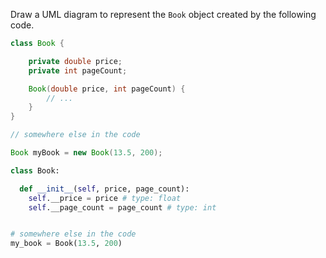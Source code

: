 <panel header="{{ icon_Q }} Draw Book object">

Draw a UML diagram to represent the `Book` object created by the following code.

<div class="alt-java">

```java
class Book {

    private double price;
    private int pageCount;

    Book(double price, int pageCount) {
        // ...
    }
}

// somewhere else in the code

Book myBook = new Book(13.5, 200);
```
</div>
<div class="alt-python">

```python
class Book:

  def __init__(self, price, page_count):
    self.__price = price # type: float
    self.__page_count = page_count # type: int


# somewhere else in the code
my_book = Book(13.5, 200)
```
</div>

</panel>
